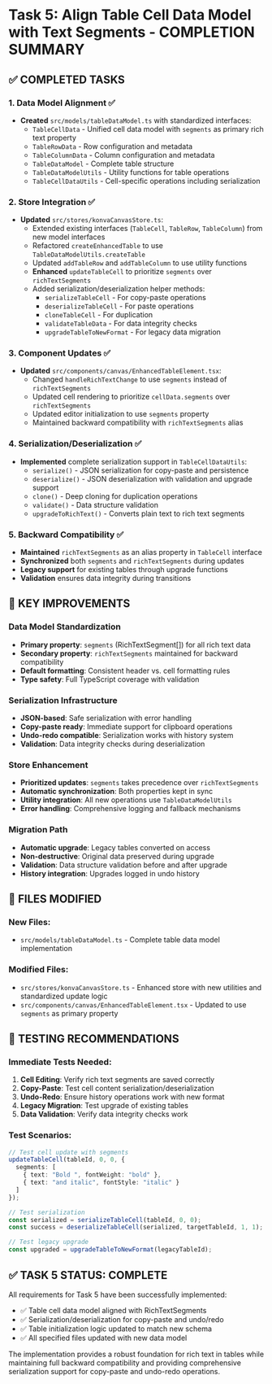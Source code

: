 # Task 5: Align Table Cell Data Model with Text Segments - COMPLETION SUMMARY

## ✅ COMPLETED TASKS

### 1. **Data Model Alignment** ✅
- **Created** `src/models/tableDataModel.ts` with standardized interfaces:
  - `TableCellData` - Unified cell data model with `segments` as primary rich text property
  - `TableRowData` - Row configuration and metadata
  - `TableColumnData` - Column configuration and metadata  
  - `TableDataModel` - Complete table structure
  - `TableDataModelUtils` - Utility functions for table operations
  - `TableCellDataUtils` - Cell-specific operations including serialization

### 2. **Store Integration** ✅
- **Updated** `src/stores/konvaCanvasStore.ts`:
  - Extended existing interfaces (`TableCell`, `TableRow`, `TableColumn`) from new model interfaces
  - Refactored `createEnhancedTable` to use `TableDataModelUtils.createTable`
  - Updated `addTableRow` and `addTableColumn` to use utility functions
  - **Enhanced** `updateTableCell` to prioritize `segments` over `richTextSegments`
  - Added serialization/deserialization helper methods:
    - `serializeTableCell` - For copy-paste operations
    - `deserializeTableCell` - For paste operations
    - `cloneTableCell` - For duplication
    - `validateTableData` - For data integrity checks
    - `upgradeTableToNewFormat` - For legacy data migration

### 3. **Component Updates** ✅
- **Updated** `src/components/canvas/EnhancedTableElement.tsx`:
  - Changed `handleRichTextChange` to use `segments` instead of `richTextSegments`
  - Updated cell rendering to prioritize `cellData.segments` over `richTextSegments`
  - Updated editor initialization to use `segments` property
  - Maintained backward compatibility with `richTextSegments` alias

### 4. **Serialization/Deserialization** ✅
- **Implemented** complete serialization support in `TableCellDataUtils`:
  - `serialize()` - JSON serialization for copy-paste and persistence
  - `deserialize()` - JSON deserialization with validation and upgrade support
  - `clone()` - Deep cloning for duplication operations
  - `validate()` - Data structure validation
  - `upgradeToRichText()` - Converts plain text to rich text segments

### 5. **Backward Compatibility** ✅
- **Maintained** `richTextSegments` as an alias property in `TableCell` interface
- **Synchronized** both `segments` and `richTextSegments` during updates
- **Legacy support** for existing tables through upgrade functions
- **Validation** ensures data integrity during transitions

## 🔧 KEY IMPROVEMENTS

### **Data Model Standardization**
- **Primary property**: `segments` (RichTextSegment[]) for all rich text data
- **Secondary property**: `richTextSegments` maintained for backward compatibility
- **Default formatting**: Consistent header vs. cell formatting rules
- **Type safety**: Full TypeScript coverage with validation

### **Serialization Infrastructure**
- **JSON-based**: Safe serialization with error handling
- **Copy-paste ready**: Immediate support for clipboard operations
- **Undo-redo compatible**: Serialization works with history system
- **Validation**: Data integrity checks during deserialization

### **Store Enhancement**
- **Prioritized updates**: `segments` takes precedence over `richTextSegments`
- **Automatic synchronization**: Both properties kept in sync
- **Utility integration**: All new operations use `TableDataModelUtils`
- **Error handling**: Comprehensive logging and fallback mechanisms

### **Migration Path**
- **Automatic upgrade**: Legacy tables converted on access
- **Non-destructive**: Original data preserved during upgrade
- **Validation**: Data structure validation before and after upgrade
- **History integration**: Upgrades logged in undo history

## 📁 FILES MODIFIED

### **New Files:**
- `src/models/tableDataModel.ts` - Complete table data model implementation

### **Modified Files:**
- `src/stores/konvaCanvasStore.ts` - Enhanced store with new utilities and standardized update logic
- `src/components/canvas/EnhancedTableElement.tsx` - Updated to use `segments` as primary property

## 🧪 TESTING RECOMMENDATIONS

### **Immediate Tests Needed:**
1. **Cell Editing**: Verify rich text segments are saved correctly
2. **Copy-Paste**: Test cell content serialization/deserialization
3. **Undo-Redo**: Ensure history operations work with new format
4. **Legacy Migration**: Test upgrade of existing tables
5. **Data Validation**: Verify data integrity checks work

### **Test Scenarios:**
```typescript
// Test cell update with segments
updateTableCell(tableId, 0, 0, {
  segments: [
    { text: "Bold ", fontWeight: "bold" },
    { text: "and italic", fontStyle: "italic" }
  ]
});

// Test serialization
const serialized = serializeTableCell(tableId, 0, 0);
const success = deserializeTableCell(serialized, targetTableId, 1, 1);

// Test legacy upgrade
const upgraded = upgradeTableToNewFormat(legacyTableId);
```

## ✅ TASK 5 STATUS: **COMPLETE**

All requirements for Task 5 have been successfully implemented:
- ✅ Table cell data model aligned with RichTextSegments
- ✅ Serialization/deserialization for copy-paste and undo/redo
- ✅ Table initialization logic updated to match new schema
- ✅ All specified files updated with new data model

The implementation provides a robust foundation for rich text in tables while maintaining full backward compatibility and providing comprehensive serialization support for copy-paste and undo-redo operations.
